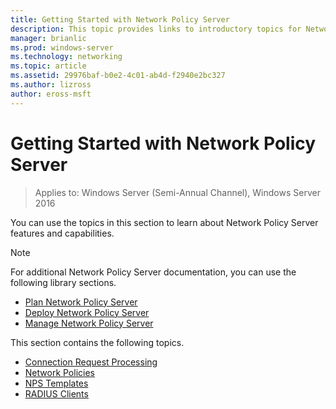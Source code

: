 ```yaml
---
title: Getting Started with Network Policy Server
description: This topic provides links to introductory topics for Network Policy Server in Windows Server 2016, and includes links to additional guidance about NPS.
manager: brianlic
ms.prod: windows-server
ms.technology: networking
ms.topic: article
ms.assetid: 29976baf-b0e2-4c01-ab4d-f2940e2bc327
ms.author: lizross 
author: eross-msft
---
```


# Getting Started with Network Policy Server

>Applies to: Windows Server (Semi-Annual Channel), Windows Server 2016

You can use the topics in this section to learn about Network Policy Server features and capabilities.  
  
>[!NOTE]
>For additional Network Policy Server documentation, you can use the following library sections.  
>- [Plan Network Policy Server](nps-plan-top.md)
>- [Deploy Network Policy Server](nps-deploy.md)
>- [Manage Network Policy Server](nps-manage-top.md)
  
  
This section contains the following topics.
  
- [Connection Request Processing](nps-crp-top.md)
- [Network Policies](nps-np-overview.md)
- [NPS Templates](nps-templates.md)
- [RADIUS Clients](nps-radius-clients.md)

